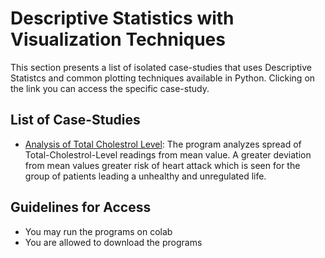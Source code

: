# Descriptive Statistics with Visualization Techniques
This section presents a list of isolated case-studies that uses Descriptive Statistcs and common plotting techniques available in Python. Clicking on the link you can access the specific case-study.

## List of Case-Studies 
- [Analysis of Total Cholestrol Level](https://github.com/Pragya-Ghosh/Prog1-VIS-Analysis-of-Total-Cholestrol-Level): The program analyzes spread of Total-Cholestrol-Level readings from mean value. A greater deviation from mean values greater risk of heart attack which is seen for the group of patients leading a unhealthy and unregulated life.

## Guidelines for Access
- You may run the programs on colab
- You are allowed to download the programs 

